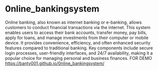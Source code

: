 # 0nline_bankingsystem
Online banking, also known as internet banking or e-banking, allows customers to conduct financial transactions via the internet.
This system enables users to access their bank accounts, transfer money, pay bills, apply for loans, and manage investments from their computer or mobile device. It provides convenience, efficiency, and often enhanced security features compared to traditional banking. Key components include secure login processes, user-friendly interfaces, and 24/7 availability, making it a popular choice for managing personal and business finances.
FOR DEMO https://banty001.github.io/0nline_bankingsystem/
